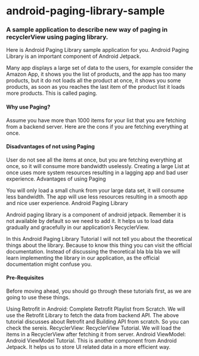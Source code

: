 # android-paging-library-sample
### A sample application to describe new way of paging in recyclerView using paging library. 
Here is Android Paging Library sample application for you. Android Paging Library is an important component of Android Jetpack.

Many app displays a large set of data to the users, for example consider the Amazon App, it shows you the list of products, and the app has too many products, but it do not loads all the product at once, it shows you some products, as soon as you reaches the last item of the product list it loads more products. This is called paging. 

#### Why use Paging?

Assume you have more than 1000 items for your list that you are fetching from a backend server. Here are the cons if you are fetching everything at once.

#### Disadvantages of not using Paging

User do not see all the items at once, but you are fetching everything at once, so it will consume more bandwidth uselessly.
Creating a large List at once uses more system resources resulting in a lagging app and bad user experience.
Advantages of using Paging

You will only load a small chunk from your large data set, it will consume less bandwidth.
The app will use less resources resulting in a smooth app and nice user experience.
Android Paging Library

Android paging library is a component of android jetpack. Remember it is not available by default so we need to add it. It helps us to load data gradually and gracefully in our application’s RecyclerView.

In this Android Paging Library Tutorial I will not tell you about the theoretical things about the library. Because to know this thing you can visit the official documentation. Instead of discussing the theoretical bla bla bla we will learn implementing the library in our application, as the official documentation might confuse you.

#### Pre-Requisites

Before moving ahead, you should go through these tutorials first, as we are going to use these things.

Using Retrofit in Android: Complete Retrofit Playlist from Scratch.
We will use the Retrofit Library to fetch the data from backend API. The above tutorial discusses about Retrofit and Building API from scratch. So you can check the sereis.
RecyclerView: RecyclerView Tutorial.
We will load the items in a RecyclerView after fetching it from server.
Android ViewModel: Android ViewModel Tutorial.
This is another component from Android Jetpack. It helps us to store UI related data in a more efficient way.
